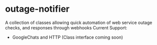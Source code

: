 # outage-notifier
A collection of classes allowing quick automation of web service outage checks, and responses through webhooks
Current Support:
  - GoogleChats and HTTP (Class interface coming soon)

